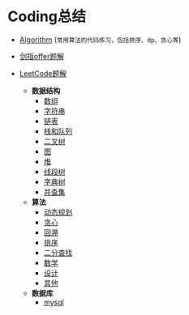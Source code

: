 # Coding总结

* [Algorithm](https://github.com/xcg1995/Code/tree/master/Algorithm) (`常用算法的代码练习，包括排序、dp、贪心等`)

* [剑指offer题解](https://github.com/Making-It/Code/blob/master/%E5%89%91%E6%8C%87Offer%E9%A2%98%E8%A7%A3/%E5%89%91%E6%8C%87Offer.md)

* [LeetCode题解](https://github.com/xcg1995/Code/tree/master/LeetCode) 
   * **数据结构**
      * [数组](https://github.com/xcg1995/Code/blob/master/LeetCode/数组.md)
      * [字符串](https://github.com/xcg1995/Code/blob/master/LeetCode/字符串.md)
      * [链表](https://github.com/xcg1995/Code/blob/master/LeetCode/链表.md)
      * [栈和队列](https://github.com/xcg1995/Code/blob/master/LeetCode/栈和队列.md)
      * [二叉树](https://github.com/xcg1995/Code/blob/master/LeetCode/二叉树.md)
      * [图](https://github.com/xcg1995/Code/blob/master/LeetCode/图.md)
      * [堆](https://github.com/xcg1995/Code/blob/master/LeetCode/堆.md)
      * [线段树](https://github.com/xcg1995/Code/blob/master/LeetCode/线段树.md)
      * [字典树](https://github.com/xcg1995/Code/blob/master/LeetCode/字典树.md)
      * [并查集](https://github.com/xcg1995/Code/blob/master/LeetCode/并查集.md)
   * **算法**
      * [动态规划](https://github.com/xcg1995/Code/blob/master/LeetCode/动态规划.md)
      * [贪心](https://github.com/xcg1995/Code/blob/master/LeetCode/贪心.md)
      * [回溯](https://github.com/xcg1995/Code/blob/master/LeetCode/回溯.md)
      * [排序](https://github.com/xcg1995/Code/blob/master/LeetCode/排序.md)
      * [二分查找](https://github.com/xcg1995/Code/blob/master/LeetCode/二分查找.md)
      * [数学](https://github.com/xcg1995/Code/blob/master/LeetCode/数学.md)
      * [设计](https://github.com/xcg1995/Code/blob/master/LeetCode/设计.md)
      * [其他](https://github.com/xcg1995/Code/blob/master/LeetCode/其他.md)
   * **数据库**
      * [mysql](https://github.com/xcg1995/Code/blob/master/LeetCode/数据库.md)
   




